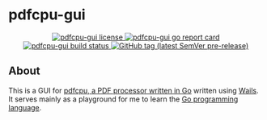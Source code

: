 # pdfcpu-gui
<p align="center">
    <a href="https://github.com/jngo102/pdfcpu-gui/blob/main/License.md">
        <img alt="pdfcpu-gui license" src="https://img.shields.io/github/license/jngo102/pdfcpu-gui" />
    </a>
    <a href="https://goreportcard.com/report/github.com/jngo102/pdfcpu-gui">
        <img alt="pdfcpu-gui go report card" src="https://goreportcard.com/badge/github.com/jngo102/pdfcpu-gui" />
    </a>
    <a href="https://github.com/jngo102/pdfcpu-gui/actions">
        <img alt="pdfcpu-gui build status" src="https://img.shields.io/github/actions/workflow/status/jngo102/pdfcpu-gui/main.yml" />
    </a>
    <a href="https://github.com/jngo102/pdfcpu-gui/tags" rel="nofollow">
        <img alt="GitHub tag (latest SemVer pre-release)" src="https://img.shields.io/github/v/tag/jngo102/pdfcpu-gui?include_prereleases&label=version"/>
    </a>
</p>

## About
This is a GUI for [pdfcpu, a PDF processor written in Go](https://pdfcpu.io) written using [Wails](https://wails.io). It serves mainly as a playground for me to learn the [Go programming language](https://go.dev).
